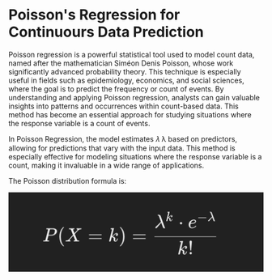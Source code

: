 # Poisson's Regression for Continuours Data Prediction

Poisson regression is a powerful statistical tool used to model count data, named after the mathematician Siméon Denis Poisson, whose work significantly advanced probability theory. This technique is especially useful in fields such as epidemiology, economics, and social sciences, where the goal is to predict the frequency or count of events. By understanding and applying Poisson regression, analysts can gain valuable insights into patterns and occurrences within count-based data. This method has become an essential approach for studying situations where the response variable is a count of events.

In Poisson Regression, the model estimates 
𝜆
λ based on predictors, allowing for predictions that vary with the input data. This method is especially effective for modeling situations where the response variable is a count, making it invaluable in a wide range of applications.

The Poisson distribution formula is:

![Formula](image-1.png)